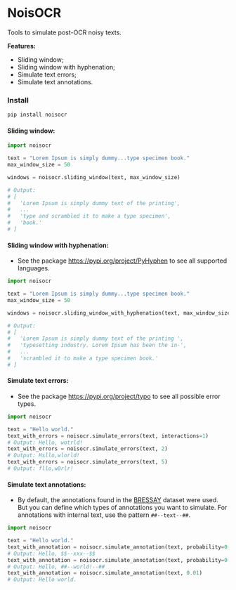# NoisOCR

Tools to simulate post-OCR noisy texts.

**Features:**
- Sliding window;
- Sliding window with hyphenation;
- Simulate text errors;
- Simulate text annotations.


### Install
```sh
pip install noisocr
```

#### Sliding window:
```py
import noisocr

text = "Lorem Ipsum is simply dummy...type specimen book."
max_window_size = 50

windows = noisocr.sliding_window(text, max_window_size)

# Output:
# [
#   'Lorem Ipsum is simply dummy text of the printing', 
#   ...
#   'type and scrambled it to make a type specimen', 
#   'book.'
# ]
```

#### Sliding window with hyphenation:
* See the package https://pypi.org/project/PyHyphen to see all supported languages.

```py
import noisocr

text = "Lorem Ipsum is simply dummy...type specimen book."
max_window_size = 50

windows = noisocr.sliding_window_with_hyphenation(text, max_window_size, 'en_US')

# Output:
# [
#   'Lorem Ipsum is simply dummy text of the printing ',        
#   'typesetting industry. Lorem Ipsum has been the in-', 
#   ...
#   'scrambled it to make a type specimen book.'
# ]
```

#### Simulate text errors:
* See the package https://pypi.org/project/typo to see all possible error types.

```py
import noisocr

text = "Hello world."
text_with_errors = noisocr.simulate_errors(text, interactions=1)
# Output: Hello, wotrld!
text_with_errors = noisocr.simulate_errors(text, 2)
# Output: Hsllo,wlorld!
text_with_errors = noisocr.simulate_errors(text, 5)
# Output: fllo,w0rlr!
```

#### Simulate text annotations:
* By default, the annotations found in the [BRESSAY](https://icdar2024.ecomp.poli.br/dataset) dataset were used. But you can define which types of annotations you want to simulate. For annotations with internal text, use the pattern `##--text--##`.

```py
import noisocr

text = "Hello world."
text_with_annotation = noisocr.simulate_annotation(text, probability=0.5)
# Output: Hello, $$--xxx--$$
text_with_annotation = noisocr.simulate_annotation(text, probability=0.5)
# Output: Hello, ##--world!--##
text_with_annotation = noisocr.simulate_annotation(text, 0.01)
# Output: Hello world.
```
